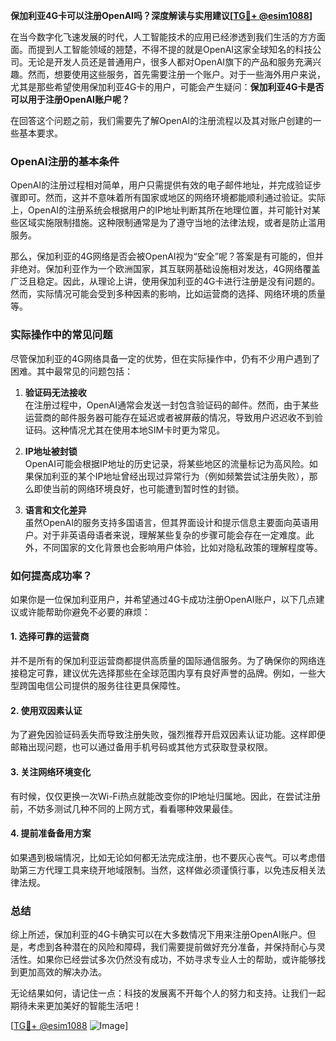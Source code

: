 **保加利亚4G卡可以注册OpenAI吗？深度解读与实用建议[[TG💪+ @esim1088](https://t.me/s/esim1088)]**

在当今数字化飞速发展的时代，人工智能技术的应用已经渗透到我们生活的方方面面。而提到人工智能领域的翘楚，不得不提的就是OpenAI这家全球知名的科技公司。无论是开发人员还是普通用户，很多人都对OpenAI旗下的产品和服务充满兴趣。然而，想要使用这些服务，首先需要注册一个账户。对于一些海外用户来说，尤其是那些希望使用保加利亚4G卡的用户，可能会产生疑问：**保加利亚4G卡是否可以用于注册OpenAI账户呢？**

在回答这个问题之前，我们需要先了解OpenAI的注册流程以及其对账户创建的一些基本要求。

### OpenAI注册的基本条件

OpenAI的注册过程相对简单，用户只需提供有效的电子邮件地址，并完成验证步骤即可。然而，这并不意味着所有国家或地区的网络环境都能顺利通过验证。实际上，OpenAI的注册系统会根据用户的IP地址判断其所在地理位置，并可能针对某些区域实施限制措施。这种限制通常是为了遵守当地的法律法规，或者是防止滥用服务。

那么，保加利亚的4G网络是否会被OpenAI视为“安全”呢？答案是有可能的，但并非绝对。保加利亚作为一个欧洲国家，其互联网基础设施相对发达，4G网络覆盖广泛且稳定。因此，从理论上讲，使用保加利亚的4G卡进行注册是没有问题的。然而，实际情况可能会受到多种因素的影响，比如运营商的选择、网络环境的质量等。

### 实际操作中的常见问题

尽管保加利亚的4G网络具备一定的优势，但在实际操作中，仍有不少用户遇到了困难。其中最常见的问题包括：

1. **验证码无法接收**  
   在注册过程中，OpenAI通常会发送一封包含验证码的邮件。然而，由于某些运营商的邮件服务器可能存在延迟或者被屏蔽的情况，导致用户迟迟收不到验证码。这种情况尤其在使用本地SIM卡时更为常见。

2. **IP地址被封锁**  
   OpenAI可能会根据IP地址的历史记录，将某些地区的流量标记为高风险。如果保加利亚的某个IP地址曾经出现过异常行为（例如频繁尝试注册失败），那么即使当前的网络环境良好，也可能遭到暂时性的封锁。

3. **语言和文化差异**  
   虽然OpenAI的服务支持多国语言，但其界面设计和提示信息主要面向英语用户。对于非英语母语者来说，理解某些复杂的步骤可能会存在一定难度。此外，不同国家的文化背景也会影响用户体验，比如对隐私政策的理解程度等。

### 如何提高成功率？

如果你是一位保加利亚用户，并希望通过4G卡成功注册OpenAI账户，以下几点建议或许能帮助你避免不必要的麻烦：

#### 1. 选择可靠的运营商
并不是所有的保加利亚运营商都提供高质量的国际通信服务。为了确保你的网络连接稳定可靠，建议优先选择那些在全球范围内享有良好声誉的品牌。例如，一些大型跨国电信公司提供的服务往往更具保障性。

#### 2. 使用双因素认证
为了避免因验证码丢失而导致注册失败，强烈推荐开启双因素认证功能。这样即便邮箱出现问题，也可以通过备用手机号码或其他方式获取登录权限。

#### 3. 关注网络环境变化
有时候，仅仅更换一次Wi-Fi热点就能改变你的IP地址归属地。因此，在尝试注册前，不妨多测试几种不同的上网方式，看看哪种效果最佳。

#### 4. 提前准备备用方案
如果遇到极端情况，比如无论如何都无法完成注册，也不要灰心丧气。可以考虑借助第三方代理工具来绕开地域限制。当然，这样做必须谨慎行事，以免违反相关法律法规。

### 总结

综上所述，保加利亚的4G卡确实可以在大多数情况下用来注册OpenAI账户。但是，考虑到各种潜在的风险和障碍，我们需要提前做好充分准备，并保持耐心与灵活性。如果你已经尝试多次仍然没有成功，不妨寻求专业人士的帮助，或许能够找到更加高效的解决办法。

无论结果如何，请记住一点：科技的发展离不开每个人的努力和支持。让我们一起期待未来更加美好的智能生活吧！

[[TG💪+ @esim1088](https://t.me/s/esim1088) ![Image](https://i.postimg.cc/4NQfJmqS/Snipaste-2025-05-13-00-14-12.png)]